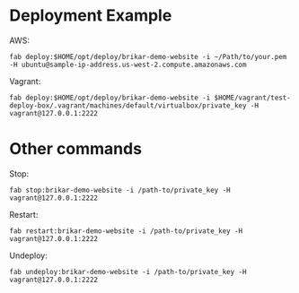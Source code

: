 
# Deployment Example

AWS:

```
fab deploy:$HOME/opt/deploy/brikar-demo-website -i ~/Path/to/your.pem -H ubuntu@sample-ip-address.us-west-2.compute.amazonaws.com
```

Vagrant:

```
fab deploy:$HOME/opt/deploy/brikar-demo-website -i $HOME/vagrant/test-deploy-box/.vagrant/machines/default/virtualbox/private_key -H vagrant@127.0.0.1:2222
```

# Other commands

Stop:

```
fab stop:brikar-demo-website -i /path-to/private_key -H vagrant@127.0.0.1:2222
```

Restart:

```
fab restart:brikar-demo-website -i /path-to/private_key -H vagrant@127.0.0.1:2222
```

Undeploy:

```
fab undeploy:brikar-demo-website -i /path-to/private_key -H vagrant@127.0.0.1:2222
```


